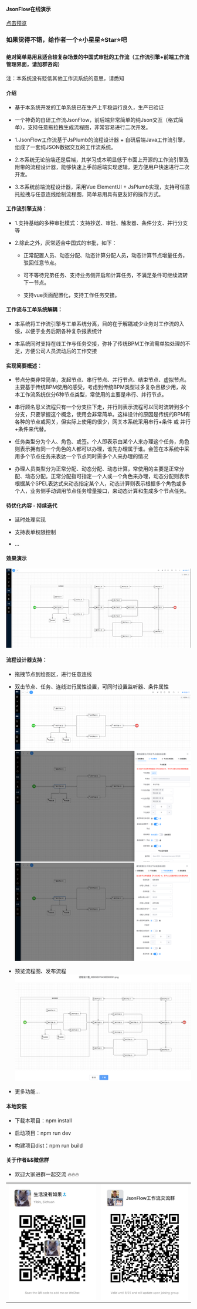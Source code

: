 #### JsonFlow在线演示
[点击预览](https://jackrolling.github.io/#/)

### 如果觉得不错，给作者一个⭐️小星星⭐️Star⭐️吧
#### 绝对简单易用且适合较复杂场景的中国式审批的工作流（工作流引擎+前端工作流管理界面，请加群咨询）
注：本系统没有贬低其他工作流系统的意思，请悉知
#### 介绍
- 基于本系统开发的工单系统已在生产上平稳运行良久，生产已验证


- 一个神奇的自研工作流JsonFlow，前后端非常简单的纯Json交互（格式简单），支持任意拖拉拽生成流程图，非常容易进行二次开发。


- 1.JsonFlow工作流基于JsPlumb的流程设计器 + 自研后端Java工作流引擎，组成了一套纯JSON数据交互的工作流系统。


- 2.本系统无论前端还是后端，其学习成本明显低于市面上开源的工作流引擎及附带的流程设计器，能够快速上手前后端实现逻辑，更方便用户快速进行二次开发。


- 3.本系统前端流程设计器，采用Vue ElementUI + JsPlumb实现，支持可任意托拉拽与任意连线绘制流程图，简单易用具有更友好的操作方式。

#### 工作流引擎支持：
- 1.支持基础的多种审批模式：支持抄送、审批、触发器、条件分支、并行分支等


- 2.除此之外，灰常适合中国式的审批，如下：

  - 正常配置人员、动态分配、动态计算分配人员，动态计算节点增量任务，驳回任意节点。

  - 可不等待兄弟任务、支持业务侧开启和计算任务，不满足条件可继续流转下一节点。

  - 支持vue页面配置化，支持工作任务交接。

#### 工作流与工单系统解耦：

- 本系统将工作流引擎与工单系统分离，目的在于解耦减少业务对工作流的入侵，以便于业务后期各种复杂报表统计


- 本系统同时支持在线工作与任务交接，弥补了传统BPM工作流需单独处理的不足，方便公司人员流动后的工作交接

#### 实现简要概述：
- 节点分类非常简单，发起节点、串行节点、并行节点、结束节点、虚拟节点。 主要基于传统BPM使用的感受，考虑到传统BPM类型过多复杂且极少用，故本工作流系统仅分6种节点类型，常使用的主要是串行、并行节点。


- 串行顾名思义流程只有一个分支往下走，并行则表示流程可以同时流转到多个分支，只要掌握这个概念，使用会非常简单。这样设计的原因是传统的BPM有各种的节点或网关，但实际上使用的很少，网关本系统采用串行+条件 或 并行+条件来代替。


- 任务类型分为个人、角色、或签。个人即表示由某个人来办理这个任务，角色则表示拥有同一个角色的人都可以办理，谁先办理属于谁。会签在本系统中采用多个节点任务来表达一个节点同时需多个人来办理的情况


- 办理人员类型分为正常分配、动态分配、动态计算，常使用的主要是正常分配、动态分配。正常分配指可指定一个人或一个角色来办理，动态分配则表示根据某个SPEL表达式来动态指定某个人，动态计算则表示根据多个角色或多个人，业务侧手动调用节点任务增量接口，来动态计算和生成多个节点任务。

#### 待优化内容 - 持续迭代
- 延时处理实现

- 支持表单权限控制
- ...

#### 效果演示
![01](public/usages/01.png)


#### 流程设计器支持：
- 拖拽节点到绘图区，进行任意连线

- 双击节点、任务、连线进行属性设置，可同时设置监听器、条件属性
  ![03](public/usages/03.png)
  ![04](public/usages/04.png)
  ![05](public/usages/05.png)

- 预览流程图、发布流程
  ![02](public/usages/02.png)
- 更多功能...

#### 本地安装

* 下载本项目：npm install

* 启动项目：npm run dev

* 构建项目dist：npm run build

#### 关于作者&&微信群
- 欢迎大家进群一起交流 🔥🔥🔥

<table>
  <tr>
    <td><img src="public/about/me.png"></td>
    <td><img src="public/about/group.png"></td>
  </tr>
</table>
